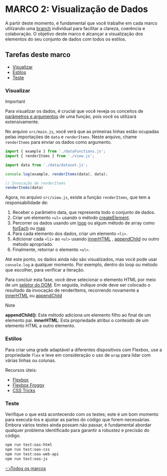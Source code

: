 # **MARCO 2:** Visualização de Dados

A partir deste momento, é fundamental que você
trabalhe em cada marco utilizando uma
[branch](https://www.atlassian.com/br/git/tutorials/comparing-workflows/feature-branch-workflow)
individual para facilitar a clareza, coerência e
colaboração. O objetivo deste marco é alcançar a visualização
dos elementos do seu conjunto de dados com todos os estilos.

## Tarefas deste marco

- [Visualizar](#visualizar)
- [Estilos](#estilos)
- [Teste](#teste)

### Visualizar

> [!IMPORTANT]
> Para visualizar os dados, é crucial que você reveja
> os conceitos de
> [parâmetros e argumentos](https://www.youtube.com/watch?v=5VVBrfWQ2Wk)
> de uma função, pois você os utilizará extensivamente.

No arquivo `src/main.js`, você verá que as primeiras linhas
estão ocupadas pelas importações de `data` e `renderItems`.
Neste arquivo, chame `renderItems` para enviar os dados
como argumento.

```js
import { example } from './dataFunctions.js';
import { renderItems } from './view.js';

import data from './data/dataset.js';

console.log(example, renderItems(data), data);

// Invocação de renderItems
renderItems(data)
```

Agora, no arquivo `src/view.js`, existe a função `renderItems`,
que tem a responsabilidade de:

1. Receber o parâmetro data, que representa todo o conjunto de dados.
2. Criar um elemento `<ul>` usando o método
[createElement](https://developer.mozilla.org/pt-BR/docs/Web/API/Document/createElement).
3. Percorrer os dados usando um
[loop](https://developer.mozilla.org/pt-BR/docs/Web/JavaScript/Guide/Loops_and_iteration)
ou algum método de array como
[forEach](https://developer.mozilla.org/pt-BR/docs/Web/JavaScript/Reference/Global_Objects/Array/forEach)
ou
[map](https://developer.mozilla.org/pt-BR/docs/Web/JavaScript/Reference/Global_Objects/Array/map)
4. Para cada elemento dos dados, criar um elemento `<li>`.
5. Adicionar cada `<li>` ao `<ul>` usando
[innerHTML](https://developer.mozilla.org/pt-BR/docs/Web/API/Element/innerHTML) ,
[appendChild](https://developer.mozilla.org/es/docs/Web/API/Node/appendChild)
ou outro método apropriado.
6. Finalmente, retornar o elemento `<ul>`.

Até este ponto, os dados ainda não são visualizados, mas você pode usar
`console.log` a qualquer momento. Por exemplo, dentro do loop ou método que
escolher, para verificar a iteração.

Para concluir esta fase, você deve selecionar o elemento HTML por meio de um
[seletor do DOM](https://developer.mozilla.org/es/docs/Web/API/Document_object_model/Locating_DOM_elements_using_selectors).
Em seguida, indique onde deve ser colocado o resultado da invocação de
renderItems, recorrendo novamente a
[innerHTML](https://developer.mozilla.org/es/docs/Web/API/Element/innerHTML) ou
[appendChild](https://developer.mozilla.org/es/docs/Web/API/Node/appendChild)

> [!NOTE]
> **appendChild()**: Este método adiciona um elemento filho ao final
> de um elemento pai.
> **innerHTML**: Esta propriedade atribui o conteúdo de um elemento
> HTML a outro elemento.

### Estilos

Para criar uma grade adaptável a diferentes dispositivos
com Flexbox, use a propriedade `flex` e leve em consideração o uso
de `wrap` para lidar com várias linhas ou colunas.

Recursos úteis:

- [Flexbox](https://curriculum.laboratoria.la/es/topics/css/css/flexbox)
- [Flexbox Froggy](https://flexboxfroggy.com/#es)
- [CSS Tricks](https://css-tricks.com/snippets/css/a-guide-to-flexbox/)

### Teste

Verifique o que está acontecendo com os testes;
este é um bom momento para executá-los e ajustar
as partes do código que forem necessárias. Embora
vários testes ainda possam não passar, é
fundamental abordar qualquer problema identificado
para garantir a robustez e precisão do código.

``` sh
npm run test:oas-html
npm run test:oas-css
npm run test:oas-web-api
npm run test:oas-js
```

[👈Todos os marcos](../README.pt.md#6-marcos)
